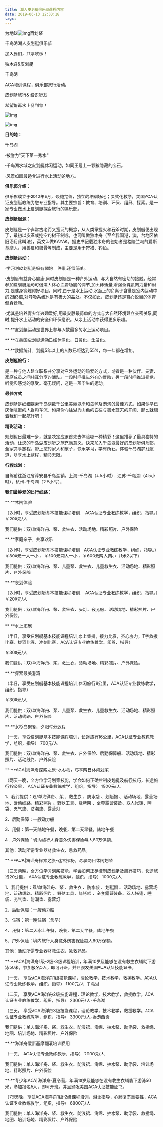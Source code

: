 ```yaml
---
title: 湖人皮划艇俱乐部课程内容
date: 2019-06-13 12:50:18
tags: 
---
```


为地球![img](file:///C:/Users/jenny42/AppData/Local/Packages/oice_16_974fa576_32c1d314_3c62/AC/Temp/msohtmlclip1/01/clip_image001.png)而划桨

 

千岛湖湖人皮划艇俱乐部

 

加入我们，共享欢乐！

独木舟&皮划艇

千岛湖

ACA培训课程，俱乐部旅行活动，

皮划艇旅行& 结识艇友 

 

希望能再水上见到您！

 

![img](file:///C:/Users/jenny42/AppData/Local/Packages/oice_16_974fa576_32c1d314_3c62/AC/Temp/msohtmlclip1/01/clip_image003.jpg)

![img](file:///C:/Users/jenny42/AppData/Local/Packages/oice_16_974fa576_32c1d314_3c62/AC/Temp/msohtmlclip1/01/clip_image005.png)

 

**目的地：**

千岛湖

·被誉为"天下第一秀水"      

·千岛湖水域之皮划艇休闲运动，如同王冠上一颗被隐藏的宝石。

·风景如画最适合进行水上活动的地方。

 

 

**俱乐部介绍：**

俱乐部成立于2012年5月，设施完善，独立的培训场地；美式化教学，美国ACA认证皮划艇教练为您专业指导。其主要宗旨：教育、培训、环保、组织、探索。是一家专业做水上皮划艇探索旅行的俱乐部。

 

**皮划艇起源：**

皮划艇是一个非常古老而又宽泛的概念，从人类掌握火和石斧时期，皮划艇便出现了，最初以皮革或挖空的树干制成，也可叫做独木舟（至今我国港，澳，台地区依旧沿用此叫法），英文叫做KAYAK。据史书记载独木舟的创始者是格陵兰岛的爱斯基摩人，用兽皮和兽骨等制成，主要是用于狩猎、钓鱼。

 

**皮划艇运动：**

·学习划皮划艇是极有趣的一件事,还很简单。

·皮划艇有益身心健康,同时皮划艇是一种户外运动，与大自然有密切的接触。经常参加皮划艇运动可促进人体心血管功能的调节,加大肺活量,增强全身肌肉力量和耐力,是健身锻炼的好项目。同时,由于是水上运动,水面上的负离子含量是室内运动中的2至3倍,对呼吸系统也是有极大的益处。不仅如此，皮划艇还是赏心悦目的体育健身运动。

·尤其是培养青少年兴趣爱好,用最安静最简单的方式与大自然环境建立亲密关系,同时,提升水上活动的安全和环保意识。从水上活动中获得更多乐趣。

**·**皮划艇运动是世界上参与人数最多的水上运动项目。 

**·**在美国皮划艇运动已经休闲化，日常化，生活化。

**·**数据统计，划艇5年以上的人数已经达到55%，每一年都在增加。

 

**皮划艇旅行：**

是一种与他人建立联系并分享对户外运动的热爱的方式，或者是一种伙伴、夫妻、家庭成员之间相互分享的活动。一段时间推进外在的冒险，另一段时间推进视觉，听觉和感觉的享受。毫无疑问，这是一项毕生的运动。

 

**最佳方式**

皮划艇是细细探索千岛湖数千公里美丽湖岸和岛屿及港湾的最佳方式。如果你早已厌倦喧嚣的人群和车流，如果你向往湖光山色的自在与碧水蓝天的开阔，那么就跟着我们一起航行吧！

 

**精彩活动：**

规划假日最难一步，就是决定应该首先去体验哪一种精彩！这里推荐了最具独特的活动，让您的千岛湖皮划艇之旅充满意义。快来加入千岛湖最好的皮划艇俱乐部，全家共享旅程，带上您的家人和孩子，快乐学习，学有所获。体验千岛湖梦幻航道，尽享水上旅程，精彩无限。

 

**行程规划：**

自驾前往浙江省淳安县千岛湖镇，上海-千岛湖（4.5小时），江苏-千岛湖（4.5小时），杭州-千岛湖（2.5小时）。

 

**我们最钟爱的出行线路：**

**·**休闲体验

（2小时，享受皮划艇基本技能课程培训， ACA认证专业教练教学，组织，指导。）￥200元/人

我们提供：双/单海洋舟、桨、救生衣、活动场地、精彩照片、户外保险

 

**·**家庭亲子，共享欢乐

（2小时，享受皮划艇基本技能课程培训，ACA认证专业教练教学，组织，指导。）￥300元一大一小 、￥500元两大一小 、￥600元两大两小（1米2以下）

我们提供：双/单海洋舟、桨、儿童桨、救生衣、儿童救生衣、活动场地、精彩照片、户外保险

 

**·**夜划体验

（2小时，享受皮划艇基本技能课程培训， ACA认证专业教练教学，组织，指导。）￥200元/人

我们提供：双/单海洋舟、桨、救生衣、头灯、夜光服、活动场地、精彩照片、户外保险。

 

**·**水上拓展

（半日，享受皮划艇基本技能课程培训,水上集排，接力比赛，齐心协力，T字救援比赛，拔河比赛，冲刺比赛，ACA认证专业教练教学，组织，指导） 

￥300元/人

我们提供：双/单海洋舟、桨、救生衣、活动场地、精彩照片、户外保险。

 

**·**探索最美港湾

（半日，享受皮划艇基本技能课程培训,休闲旅行8公里，ACA认证专业教练教学，组织，指导） 

￥300元/人

我们提供：双/单海洋舟、桨、儿童桨、救生衣、儿童救生衣、活动场地、精彩照片、活动线路、户外保险

 

**·**水杉岛聚餐，夕阳时分返程

（一天，享受皮划艇基本技能课程培训，长途旅行16公里，ACA认证专业教练教学，组织，指导） 700元/人

我们提供：双/单海洋舟、桨、救生衣、户外保险、后勤保障船、活动场地、精彩照片、活动线路、户外保险

 

**·**ACA|海洋舟探索之旅-水杉岛，尽享两日休闲划桨

（两天一晚，全方位学习划桨技能，学会如何正确控制皮划艇及航行技巧，长途旅行18公里， ACA认证专业教练教学，组织，指导） 1500元/人

1、我们提供：双/单海洋舟、桨 、救生衣 、防水袋 、划艇帽 、活动场地、露营场地、活动线路、精彩照片 、野炊工具、烧烤架 、全套露营装备、双人帐篷、睡袋、充气垫、防潮垫、露营灯

2、后勤保障：一艘动力船

3、用餐：第一天陆地午餐，晚餐，第二天早餐，陆地午餐

4、户外保险：境内旅行人身意外伤害保险每人60万保额。

其他：活动所需专业器材救生衣，急救药品。

 

**·**ACA|海洋舟探索之旅-迷宫探秘，尽享两日休闲划桨

（三天两晚，全方位学习划桨技能，学会如何正确控制皮划艇及航行技巧，长途旅行20公里， ACA认证专业教练教学，组织，指导） 1999元/人

1、我们提供：双/单海洋舟、桨 、救生衣 、防水袋 、划艇帽 、活动场地、露营场地、活动线路、精彩照片 、野炊工具、烧烤架 、全套露营装备、双人帐篷、睡袋、充气垫、防潮垫、露营灯

2、后勤保障：一艘动力船

3、住宿：第一晚住宿（含早）

4、用餐：第二天水上午餐，晚餐，第二天早餐，陆地午餐

5、户外保险：境内旅行人身意外伤害保险每人60万保额。

其他：活动所需专业器材救生衣，急救药品。

 

**·**ACA|海洋舟1级-2级-3级课程培训，年满10岁及能够在没有救生衣辅助下游泳50米，参加报名5人，即可开班。并且颁发美国ACA认证技能证书。

（一天，  享受ACA海洋舟1级技能课程，理论教学，技术教学，救援教学。ACA认证专业教练教学，组织，指导） 1100元/人-千岛湖

（二天，  享受ACA海洋舟2级技能课程，理论教学，技术教学，救援教学。ACA认证专业教练教学，组织，指导） 2300元/人-千岛湖

（三天，  享受ACA海洋舟3级技能课程，理论教学，技术教学，救援教学。ACA认证专业教练教学，组织，指导） 3300元/人-香港西贡

我们提供：单人海洋舟、桨、救生衣、防浪裙、海绵、抽水泵、助浮袋、救援绳、地图、培训场地、精彩照片、户外保险

 

**·**海洋舟爱斯基摩翻滚培训费用

（一天， ACA认证专业教练教学，指导） 2000元/人

我们提供：单人海洋舟、桨、救生衣、防浪裙、海绵、抽水泵、助浮袋、培训场地、精彩照片、户外保险

 

**·**青少年ACA|海洋舟-夏令营，年满10岁及能够在没有救生衣辅助下游泳50米，参加报名5人，即可开班。并且颁发美国ACA认证技能证书。

（7天6晚，享受ACA海洋舟1级-2级课程培训，游泳指导，心肺复苏重要性，ACA认证专业教练教学，组织，指导） 6800元/人

我们提供：单人海洋舟、桨、救生衣、防浪裙、海绵、抽水泵、助浮袋、救援绳、地图、培训场地、精彩照片、户外保险